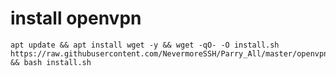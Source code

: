 # install openvpn
  ```
apt update && apt install wget -y && wget -qO- -O install.sh https://raw.githubusercontent.com/NevermoreSSH/Parry_All/master/openvpn/oo/install.sh && bash install.sh
  ```

